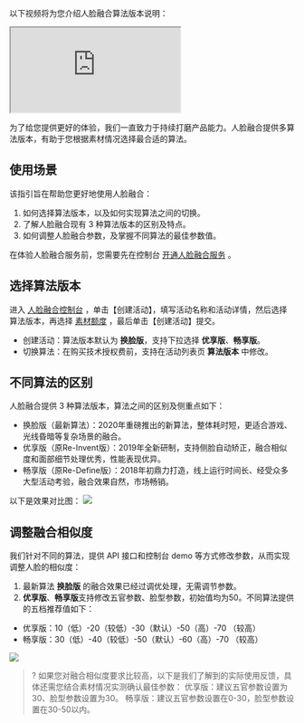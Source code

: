 以下视频将为您介绍人脸融合算法版本说明：
<div class="doc-video-mod"><iframe src="https://cloud.tencent.com/edu/learning/quick-play/2327-34026?source=gw.doc.media&withPoster=1&notip=1"></iframe></div>

为了给您提供更好的体验，我们一直致力于持续打磨产品能力。人脸融合提供多算法版本，有助于您根据素材情况选择最合适的算法。

## 使用场景
该指引旨在帮助您更好地使用人脸融合：
1. 如何选择算法版本，以及如何实现算法之间的切换。
2. 了解人脸融合现有 3 种算法版本的区别及特点。
3. 如何调整人脸融合参数，及掌握不同算法的最佳参数值。

在体验人脸融合服务前，您需要先在控制台 [开通人脸融合服务](https://console.cloud.tencent.com/facefusion) 。

## 选择算法版本
进入 [人脸融合控制台](https://console.cloud.tencent.com/facefusion) ，单击【创建活动】，填写活动名称和活动详情，然后选择算法版本，再选择 [素材额度](https://console.cloud.tencent.com/facefusion) ，最后单击【创建活动】提交。
- 创建活动：算法版本默认为 **换脸版**，支持下拉选择 **优享版**、**畅享版**。
- 切换算法：在购买技术授权费前，支持在活动列表页 **算法版本** 中修改。


## 不同算法的区别
人脸融合提供 3 种算法版本，算法之间的区别及侧重点如下：
- 换脸版（最新算法）：2020年重磅推出的新算法，整体耗时短，更适合游戏、光线昏暗等复杂场景的融合。
- 优享版（原Re-Invent版）：2019年全新研制，支持侧脸自动矫正，融合相似度和面部细节处理优秀，性能表现优异。
- 畅享版（原Re-Define版）：2018年初鼎力打造，线上运行时间长、经受众多大型活动考验，融合效果自然，市场畅销。  

以下是效果对比图：
![](https://main.qcloudimg.com/raw/d575a72dd1f1f298971cffb9fe5118fd.png)

## 调整融合相似度
我们针对不同的算法，提供 API 接口和控制台 demo 等方式修改参数，从而实现调整人脸的相似度：
1. 最新算法 **换脸版** 的融合效果已经过调优处理，无需调节参数。
2. **优享版**、**畅享版**支持修改五官参数、脸型参数，初始值均为50。不同算法提供的五档推荐值如下：
 -  优享版：10（低）-20（较低）-30（默认）-50（高）-70 （较高）
 -  畅享版：30（低）-40（较低）-50（默认）-60（高）-70 （较高）

![](https://main.qcloudimg.com/raw/58da1c7f85c18dd653cd8fd2ed426f8d.png)

>?
如果您对融合相似度要求比较高，以下是我们了解到的实际使用反馈，具体还需您结合素材情况实测确认最佳参数：
优享版：建议五官参数设置为30、脸型参数设置为30。
畅享版：建议五官参数设置在0-30，脸型参数设置在30-50以内。 








